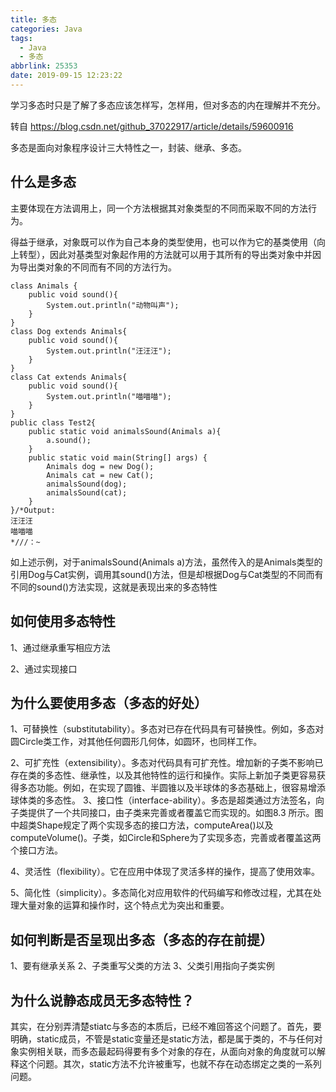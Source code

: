 ```yaml
---
title: 多态
categories: Java
tags:
  - Java
  - 多态
abbrlink: 25353
date: 2019-09-15 12:23:22
---
```

学习多态时只是了解了多态应该怎样写，怎样用，但对多态的内在理解并不充分。

转自 https://blog.csdn.net/github_37022917/article/details/59600916

多态是面向对象程序设计三大特性之一，封装、继承、多态。

<!--more-->

## 什么是多态

主要体现在方法调用上，同一个方法根据其对象类型的不同而采取不同的方法行为。

得益于继承，对象既可以作为自己本身的类型使用，也可以作为它的基类使用（向上转型），因此对基类型对象起作用的方法就可以用于其所有的导出类对象中并因为导出类对象的不同而有不同的方法行为。

```
class Animals {
    public void sound(){
        System.out.println("动物叫声");
    }
}
class Dog extends Animals{
    public void sound(){
        System.out.println("汪汪汪");
    }
}
class Cat extends Animals{
    public void sound(){
        System.out.println("喵喵喵");
    }
}
public class Test2{
    public static void animalsSound(Animals a){
        a.sound();
    }
    public static void main(String[] args) {
        Animals dog = new Dog();
        Animals cat = new Cat();
        animalsSound(dog);
        animalsSound(cat);
    }
}/*Output:
汪汪汪
喵喵喵
*///：~
```

如上述示例，对于animalsSound(Animals a)方法，虽然传入的是Animals类型的引用Dog与Cat实例，调用其sound()方法，但是却根据Dog与Cat类型的不同而有不同的sound()方法实现，这就是表现出来的多态特性

## 如何使用多态特性

1、通过继承重写相应方法

2、通过实现接口

## 为什么要使用多态（多态的好处）

1、可替换性（substitutability）。多态对已存在代码具有可替换性。例如，多态对圆Circle类工作，对其他任何圆形几何体，如圆环，也同样工作。

2、可扩充性（extensibility）。多态对代码具有可扩充性。增加新的子类不影响已存在类的多态性、继承性，以及其他特性的运行和操作。实际上新加子类更容易获得多态功能。例如，在实现了圆锥、半圆锥以及半球体的多态基础上，很容易增添球体类的多态性。 
3、接口性（interface-ability）。多态是超类通过方法签名，向子类提供了一个共同接口，由子类来完善或者覆盖它而实现的。如图8.3 所示。图中超类Shape规定了两个实现多态的接口方法，computeArea()以及computeVolume()。子类，如Circle和Sphere为了实现多态，完善或者覆盖这两个接口方法。 

4、灵活性（flexibility）。它在应用中体现了灵活多样的操作，提高了使用效率。 

5、简化性（simplicity）。多态简化对应用软件的代码编写和修改过程，尤其在处理大量对象的运算和操作时，这个特点尤为突出和重要。

## 如何判断是否呈现出多态（多态的存在前提）

1、要有继承关系 
2、子类重写父类的方法 
3、父类引用指向子类实例

## 为什么说静态成员无多态特性？

其实，在分别弄清楚stiatc与多态的本质后，已经不难回答这个问题了。首先，要明确，static成员，不管是static变量还是static方法，都是属于类的，不与任何对象实例相关联，而多态最起码得要有多个对象的存在，从面向对象的角度就可以解释这个问题。其次，static方法不允许被重写，也就不存在动态绑定之类的一系列问题。